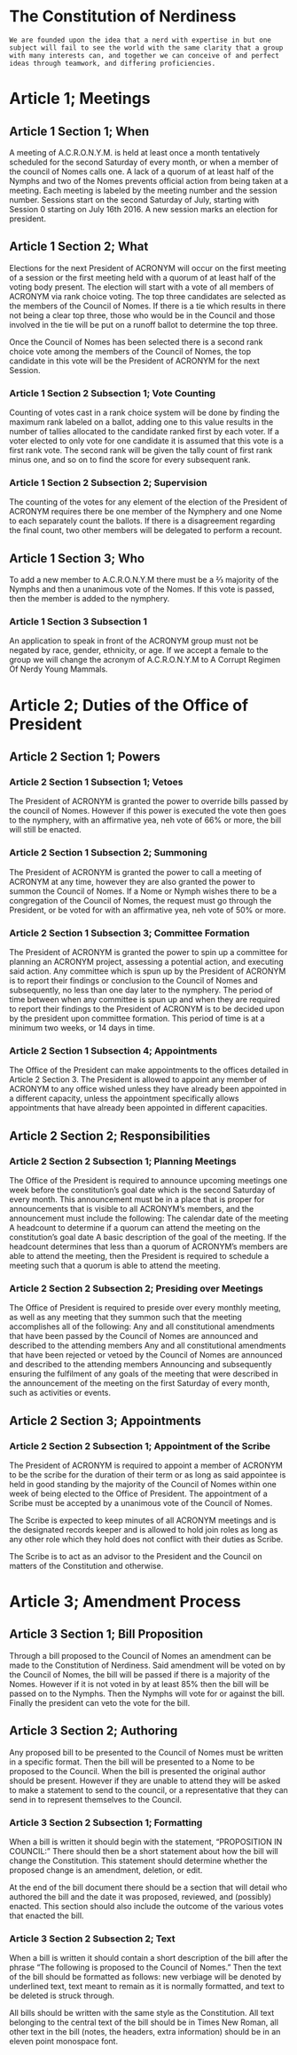  # The Constitution of Nerdiness

```
We are founded upon the idea that a nerd with expertise in but one subject will fail to see the world with the same clarity that a group with many interests can, and together we can conceive of and perfect ideas through teamwork, and differing proficiencies.
```

# Article 1; Meetings
## Article 1 Section 1; When
A meeting of A.C.R.O.N.Y.M. is held at least once a month tentatively scheduled for the second Saturday of every month, or when a member of the council of Nomes calls one. A lack of a quorum of at least half of the Nymphs and two of the Nomes prevents official action from being taken at a meeting. Each meeting is labeled by the meeting number and the session number. Sessions start on the second Saturday of July, starting with Session 0 starting on July 16th 2016. A new session marks an election for president.

## Article 1 Section 2; What
Elections for the next President of ACRONYM will occur on the first meeting of a session or the first meeting held with a quorum of at least half of the voting body present. The election will start with a vote of all members of ACRONYM via rank choice voting. The top three candidates are selected as the members of the Council of Nomes. If there is a tie which results in there not being a clear top three, those who would be in the Council and those involved in the tie will be put on a runoff ballot to determine the top three. 

Once the Council of Nomes has been selected there is a second rank choice vote among the members of the Council of Nomes, the top candidate in this vote will be the President of ACRONYM for the next Session.

### Article 1 Section 2 Subsection 1; Vote Counting
Counting of votes cast in a rank choice system will be done by finding the maximum rank labeled on a ballot, adding one to this value results in the number of tallies allocated to the candidate ranked first by each voter. If a voter elected to only vote for one candidate it is assumed that this vote is a first rank vote. The second rank will be given the tally count of first rank minus one, and so on to find the score for every subsequent rank.

### Article 1 Section 2 Subsection 2; Supervision
The counting of the votes for any element of the election of the President of ACRONYM requires there be one member of the Nymphery and one Nome to each separately count the ballots. If there is a disagreement regarding the final count, two other members will be delegated to perform a recount.

## Article 1 Section 3; Who
To add a new member to A.C.R.O.N.Y.M there must be a ⅔ majority of the Nymphs and then a unanimous vote of the Nomes. If this vote is passed, then the member is added to the nymphery.

### Article 1 Section 3 Subsection 1
An application to speak in front of the ACRONYM group must not be negated by race, gender, ethnicity, or age. If we accept a female to the group we will change the acronym of A.C.R.O.N.Y.M to A Corrupt Regimen Of Nerdy Young Mammals.

# Article 2; Duties of the Office of President
## Article 2 Section 1; Powers
### Article 2 Section 1 Subsection 1; Vetoes
The President of ACRONYM is granted the power to override bills passed by the council of Nomes. However if this power is executed the vote then goes to the nymphery, with an affirmative yea, neh vote of 66% or more, the bill will still be enacted. 
### Article 2 Section 1 Subsection 2; Summoning
The President of ACRONYM is granted the power to call a meeting of ACRONYM at any time, however they are also granted the power to summon the Council of Nomes. If a Nome or Nymph wishes there to be a congregation of the Council of Nomes, the request must go through the President, or be voted for with an affirmative yea, neh vote of 50% or more.
### Article 2 Section 1 Subsection 3; Committee Formation
The President of ACRONYM is granted the power to spin up a committee for planning an ACRONYM project, assessing a potential action, and executing said action. Any committee which is spun up by the President of ACRONYM is to report their findings or conclusion to the Council of Nomes and subsequently, no less than one day later to the nymphery. The period of time between when any committee is spun up and when they are required to report their findings to the President of ACRONYM is to be decided upon by the president upon committee formation. This period of time is at a minimum two weeks, or 14 days in time.
### Article 2 Section 1 Subsection 4; Appointments
The Office of the President can make appointments to the offices detailed in Article 2 Section 3. The President is allowed to appoint any member of ACRONYM to any office wished unless they have already been appointed in a different capacity, unless the appointment specifically allows appointments that have already been appointed in different capacities.
## Article 2 Section 2; Responsibilities
### Article 2 Section 2 Subsection 1; Planning Meetings
The Office of the President is required to announce upcoming meetings one week before the constitution’s goal date which is the second Saturday of every month. This announcement must be in a place that is proper for announcements that is visible to all ACRONYM’s members, and the announcement must include the following:
The calendar date of the meeting
A headcount to determine if a quorum can attend the meeting on the constitution’s goal date
A basic description of the goal of the meeting. 
If the headcount determines that less than a quorum of ACRONYM’s members are able to attend the meeting, then the President is required to schedule a meeting such that a quorum is able to attend the meeting.
	
### Article 2 Section 2 Subsection 2; Presiding over Meetings
The Office of President is required to preside over every monthly meeting, as well as any meeting that they summon such that the meeting accomplishes all of the following:
Any and all constitutional amendments that have been passed by the Council of Nomes are announced and described to the attending members
Any and all constitutional amendments that have been rejected or vetoed by the Council of Nomes are announced and described to the attending members
Announcing and subsequently ensuring the fulfilment of any goals of the meeting that were described in the announcement of the meeting on the first Saturday of every month, such as activities or events.

## Article 2 Section 3; Appointments
### Article 2 Section 2 Subsection 1; Appointment of the Scribe
The President of ACRONYM is required to appoint a member of ACRONYM to be the scribe for the duration of their term or as long as said appointee is held in good standing by the majority of the Council of Nomes within one week of being elected to the Office of President. The appointment of a Scribe must be accepted by a unanimous vote of the Council of Nomes.

The Scribe is expected to keep minutes of all ACRONYM meetings and is the designated records keeper and is allowed to hold join roles as long as any other role which they hold does not conflict with their duties as Scribe.

The Scribe is to act as an advisor to the President and the Council on matters of the Constitution and otherwise.
# Article 3; Amendment Process
## Article 3 Section 1; Bill Proposition
Through a bill proposed to the Council of Nomes an amendment can be made to the Constitution of Nerdiness. Said amendment will be voted on by the Council of Nomes, the bill will be passed if there is a majority of the Nomes. However if it is not voted in by at least 85% then the bill will be passed on to the Nymphs. Then the Nymphs will vote for or against the bill. Finally the president can veto the vote for the bill.

## Article 3 Section 2; Authoring
Any proposed bill to be presented to the Council of Nomes must be written in a specific format. Then the bill will be presented to a Nome to be proposed to the Council. When the bill is presented the original author should be present. However if they are unable to attend they will be asked to make a statement to send to the council, or a representative that they can send in to represent themselves to the Council.

### Article 3 Section 2 Subsection 1; Formatting
When a bill is written it should begin with the statement, “PROPOSITION IN COUNCIL:” There should then be a short statement about how the bill will change the Constitution. This statement should determine whether the proposed change is an amendment, deletion, or edit.

At the end of the bill document there should be a section that will detail who authored the bill and the date it was proposed, reviewed, and (possibly) enacted. This section should also include the outcome of the various votes that enacted the bill.

### Article 3 Section 2 Subsection 2; Text
When a bill is written it should contain a short description of the bill after the phrase “The following is proposed to the Council of Nomes.” Then the text of the bill should be formatted as follows: new verbiage will be denoted by underlined text, text meant to remain as it is normally formatted, and text to be deleted is struck through.

All bills should be written with the same style as the Constitution. All text belonging to the central text of the bill should be in Times New Roman, all other text in the bill (notes, the headers, extra information) should be in an eleven point monospace font.
